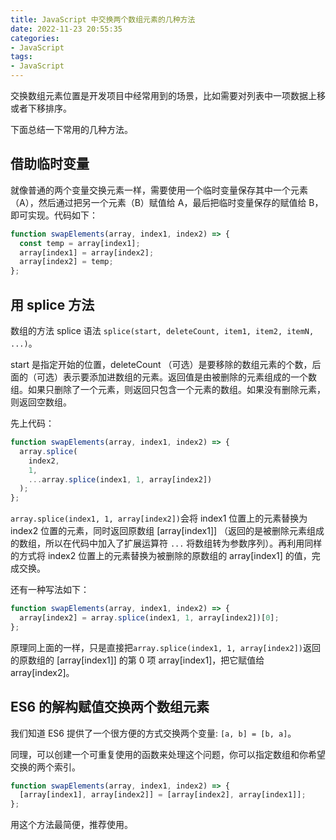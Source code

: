 ```yaml
---
title: JavaScript 中交换两个数组元素的几种方法
date: 2022-11-23 20:55:35
categories: 
- JavaScript
tags:
- JavaScript
---
```


交换数组元素位置是开发项目中经常用到的场景，比如需要对列表中一项数据上移或者下移排序。

下面总结一下常用的几种方法。

## 借助临时变量

就像普通的两个变量交换元素一样，需要使用一个临时变量保存其中一个元素（A），然后通过把另一个元素（B）赋值给 A，最后把临时变量保存的赋值给 B，即可实现。代码如下：

```js
function swapElements(array, index1, index2) => {
  const temp = array[index1];
  array[index1] = array[index2];
  array[index2] = temp;
};
```

<!-- more -->

## 用 splice 方法

数组的方法 splice 语法 `splice(start, deleteCount, item1, item2, itemN, ...)`。

start 是指定开始的位置，deleteCount （可选）是要移除的数组元素的个数，后面的（可选）表示要添加进数组的元素。返回值是由被删除的元素组成的一个数组。如果只删除了一个元素，则返回只包含一个元素的数组。如果没有删除元素，则返回空数组。

先上代码：

```js
function swapElements(array, index1, index2) => {
  array.splice(
    index2,
    1,
    ...array.splice(index1, 1, array[index2])
  );
};
```

`array.splice(index1, 1, array[index2])`会将 index1 位置上的元素替换为 index2 位置的元素，同时返回原数组 [array[index1]] （返回的是被删除元素组成的数组，所以在代码中加入了扩展运算符 `...` 将数组转为参数序列）。再利用同样的方式将 index2 位置上的元素替换为被删除的原数组的 array[index1] 的值，完成交换。

还有一种写法如下：

```js
function swapElements(array, index1, index2) => {
  array[index2] = array.splice(index1, 1, array[index2])[0];
};

```

原理同上面的一样，只是直接把`array.splice(index1, 1, array[index2])`返回的原数组的 [array[index1]] 的第 0 项 array[index1]，把它赋值给
array[index2]。

## ES6 的解构赋值交换两个数组元素

我们知道 ES6 提供了一个很方便的方式交换两个变量: `[a, b] = [b, a]`。

同理，可以创建一个可重复使用的函数来处理这个问题，你可以指定数组和你希望交换的两个索引。

```js
function swapElements(array, index1, index2) => {
  [array[index1], array[index2]] = [array[index2], array[index1]];
};
```

用这个方法最简便，推荐使用。
